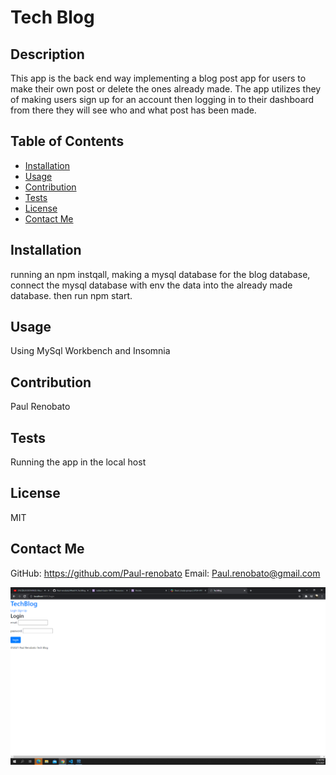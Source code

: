 # Tech Blog
    
## Description 
This app is the back end way implementing a blog post app for users to make their own post or delete the ones already made. The app utilizes they of making users sign up for an account then logging in to their dashboard from there they will see who and what post has been made.
## Table of Contents
- [Installation](#installation)
- [Usage](#usage)
- [Contribution](#contribution)
- [Tests](#tests)
- [License](#license)
- [Contact Me](#contact-me)
## Installation
running an npm instqall, making a mysql database for the blog database, connect the mysql database with env  the data into the already made database. then run npm start.
## Usage
Using MySql Workbench and Insomnia
## Contribution
Paul Renobato
## Tests
Running the app in the local host 
## License
MIT
## Contact Me
GitHub: https://github.com/Paul-renobato
Email: Paul.renobato@gmail.com

<img src= "images/Screenshot (31).png"> 